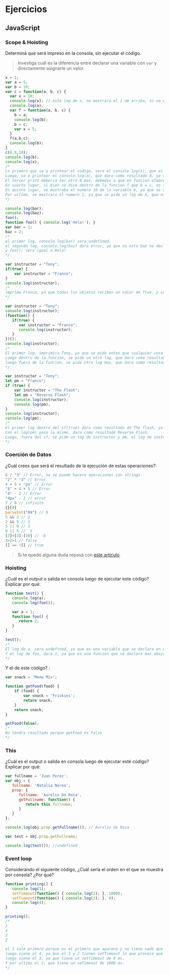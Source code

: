 
# Ejercicios

## JavaScript

### Scope & Hoisting

Determiná que será impreso en la consola, sin ejecutar el código.

> Investiga cuál es la diferencia entre declarar una variable con `var` y directamente asignarle un valor.

```javascript
x = 1;
var a = 5;
var b = 10;
var c = function(a, b, c) {
  var x = 10;
  console.log(x); // este log de x, no mostrara el 1 de arriba, si no el 10 de la var x, debido a que es una variable local y no global.
  console.log(a);
  var f = function(a, b, c) {
    b = a;
    console.log(b);
    b = c;
    var x = 5;
  }
  f(a,b,c);
  console.log(b);
}
c(8,9,10);
console.log(b);
console.log(x);
/*
Lo primero que va a printear el codigo, sera el console.log(x), que es igual a 10, ya que es el primer log en la cadena. 
Luego, va a printear el console.log(a), que dara como resultado 8, ya que es el argumento que recibe la funcion almacenada en la variable c.
El tercer print deberia ser otro 8 mas, debedio a que en funcion almacenada en la variable f, se dice que b = a, y luego se pide printear b, por la tanto resulta en otro 8, por que b es igual que a.
En cuarto lugar, si bien se dice dentro de la funcion f que b = c, no se pide printear a b dentro de la funcion almacenada en f, pero si dentro de la funcion almacenada en c, lo que resultara con un 9 en pantalla, ya que el numero 9 es el argumento b de la funcion almacenada en c.
En quinto lugar, se mostraba el numero 10 de la variable b, ya que se dice que b = 10, y esta, al no estar almacenada en una funcion, no recibe cambios.
Por ultimo, se mostrara el numero 1, ya que se pide un log de x, que es una variable global y no local, lo mismo pasa con el 10 de b.
*/
```

```javascript
console.log(bar);
console.log(baz);
foo();
function foo() { console.log('Hola!'); }
var bar = 1;
baz = 2;
/*
el primer log, console.log(bar) sera undefined.
el segundo log, console.log(baz) dara error, ya que no esta baz no declarado.
y foo(); sera igual a Hola!
*/
```

```javascript
var instructor = "Tony";
if(true) {
    var instructor = "Franco";
}
console.log(instructor);
/*
imprime Franco, ya que todos los objetos reciben un valor de True, y como se dice que si es true, instructor = Franco, y luego se pide un log de instructor
*/
```

```javascript
var instructor = "Tony";
console.log(instructor);
(function() {
   if(true) {
      var instructor = "Franco";
      console.log(instructor);
   }
})();
console.log(instructor);
/*
El primer log, imprimira Tony, ya que se pide antes que cualquier cosa modofique el resultado.
Luego dentro de la funcion, se pide un otro log, que dara como resultado Franco,
luego fuera de la funcion, se pide otro log mas, que dara como resultado Tony, ya que el if(true), esta dentro de la funcion y se vuelve un condicional local y no global.
*/
```
```javascript
var instructor = "Tony";
let pm = "Franco";
if (true) {
    var instructor = "The Flash";
    let pm = "Reverse Flash";
    console.log(instructor);
    console.log(pm);
}
console.log(instructor);
console.log(pm);
/*
El primer log dentro del if(true) dara como resultado de The flash, ya que todos los objetos reciben un valor de True, por lo tanto el cambio se aplica.
Con el log(pm) pasa lo mismo, dara como resultado Reverse Flash.
Luego, fuera del if, se pide un log de instructor y pm, el log de instructor dara como resultado The Flash, ya que las variables declararas en var si se pueden modificar, pm dara Franco, ya que let no permite cambios.
*/
```
### Coerción de Datos

¿Cuál crees que será el resultado de la ejecución de estas operaciones?:

```javascript
6 / "3" // Error, no se puede hacere operaciones con strings
"2" * "3" // Error
4 + 5 + "px" // Error
"$" + 4 + 5 // Error
"4" - 2 // Error
"4px" - 2 // error
7 / 0 // infinito
{}[0]
parseInt("09") // 9
5 && 2 // 2
2 && 5 // 5
5 || 0 // 5
0 || 5 //  5
[3]+[3]-[10] // -6
3>2>1 // false
[] == ![] // true
```

> Si te quedó alguna duda repasá con [este artículo](http://javascript.info/tutorial/object-conversion).


### Hoisting

¿Cuál es el output o salida en consola luego de ejecutar este código? Explicar por qué:

```javascript
function test() {
   console.log(a);
   console.log(foo());

   var a = 1;
   function foo() {
      return 2;
   }
}

test();
/*
El log de a, sera undefined, ya que es una variable que se declara en una linea mas abajo.
Y el log de foo, dara 2, ya que es una funcion que se daclara mas abajo
*/
```

Y el de este código? :

```javascript
var snack = 'Meow Mix';

function getFood(food) {
    if (food) {
        var snack = 'Friskies';
        return snack;
    }
    return snack;
}

getFood(false);
/*
No tendra resultado porque getFood es false
*/

```


### This

¿Cuál es el output o salida en consola luego de ejecutar esté código? Explicar por qué:

```javascript
var fullname = 'Juan Perez';
var obj = {
   fullname: 'Natalia Nerea',
   prop: {
      fullname: 'Aurelio De Rosa',
      getFullname: function() {
         return this.fullname;
      }
   }
};

console.log(obj.prop.getFullname()); // Aurelio de Rosa

var test = obj.prop.getFullname;

console.log(test()); //undefined

```

### Event loop

Considerando el siguiente código, ¿Cuál sería el orden en el que se muestra por consola? ¿Por qué?

```javascript
function printing() {
   console.log(1);
   setTimeout(function() { console.log(2); }, 1000);
   setTimeout(function() { console.log(3); }, 0);
   console.log(4);
}

printing();
/*
1
4
3
2

el 1 sale primero porque es el primero que aparece y no tiene nada que lo impida,
luego viene el 4, ya que el 3 y 2 tienen setTimeout lo que provoca que tarden mas en mostrarse en pantalla.
luego viene el 3, ya que tiene un setTimeout de 0 ms.
Y por ultimo el 2, que tiene un seTimeout de 1000 ms.
*/
```
